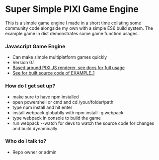 # Super Simple PIXI Game Engine #

This is a simple game engine I made in a short time collating some community code alongside my own with a simple ES6 build system.  The example game in dist demonstrates some game function usages. 

### Javascript Game Engine ###

* Can make simple multiplatform games quickly
* Version 0.1
* [Based around PIXI JS renderer, see docs for full usage](http://pixijs.download/dev/docs/index.html)
* [See for built source code of EXAMPLE_1](http://gamedevhowto.x10host.com/pong/)

### How do I get set up? ###

* make sure to have npm installed
* open powershell or cmd and cd /your/folder/path
* type npm install and hit enter
* install webpack globablly with npm install -g webpack
* type webpack in console to build the game
* run webpack --watch for devs to watch the source code for changes and build dynamically

### Who do I talk to? ###

* Repo owner or admin
